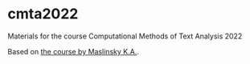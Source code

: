 # cmta2022
Materials for the course Computational Methods of Text Analysis 2022

Based on [the course by Maslinsky K.A.](https://github.com/maslinych/cmta2021).

